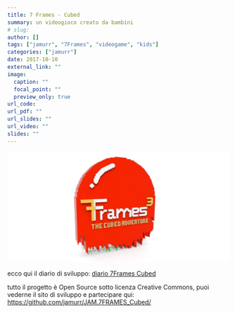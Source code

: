 ```yaml
---
title: 7 Frames - Cubed
summary: un videogioco creato da bambini
# slug: 
author: []
tags: ["jamurr", "7Frames", "videogame", "kids"]
categories: ["jamurr"]
date: 2017-10-10
external_link: ""
image:
  caption: ""
  focal_point: ""
  preview_only: true
url_code:
url_pdf: ""
url_slides: ""
url_video: ""
slides: ""
---
```

![](7FRAMES_cubed_featured.jpg)

ecco qui il diario di sviluppo: 
[diario 7Frames Cubed](../../../post/jamurr/2017/7-frames-the-cubed-adventure-diary/index.md)

tutto il progetto è Open Source sotto licenza Creative Commons, puoi vederne il sito di sviluppo e partecipare qui: <https://github.com/jamurr/JAM.7FRAMES_Cubed/>
